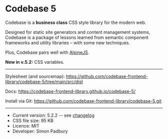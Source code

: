 # Codebase 5

Codebase is a **business class** CSS style library for the modern web.

Designed for static site generators and content management systems, Codebase is a package of lessons learned from semantic component frameworks and utility libraries – with some new techniques.

Plus, Codebase pairs well with [AlpineJS](https://alpinejs.dev).

**New in v.5.2:** CSS variables.

***

Stylesheet (and sourcemap): https://github.com/codebase-frontend-library/codebase-5/tree/main/src/dist

Docs: https://codebase-frontend-library.github.io/codebase-5/

Install via Git: https://github.com/codebase-frontend-library/codebase-5.git

***

* Current version: 5.2.2 -- see [changelog](https://github.com/codebase-frontend-library/codebase-5/blob/main/CHANGELOG.md)
* CSS file size: 95 KB
* Licence: MIT
* Developer: Simon Padbury
